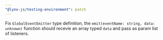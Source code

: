 ```yaml
---
"@lynx-js/testing-environment": patch
---
```


Fix `GlobalEventEmitter` type definition, the `emit(eventName: string, data: unknown)` function should recevie an array typed `data` and pass as param list of listeners.
